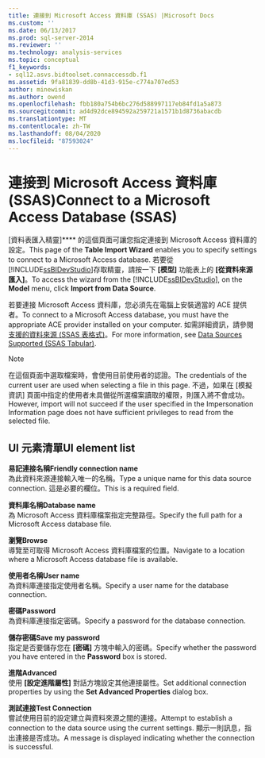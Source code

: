 ```yaml
---
title: 連接到 Microsoft Access 資料庫 (SSAS) |Microsoft Docs
ms.custom: ''
ms.date: 06/13/2017
ms.prod: sql-server-2014
ms.reviewer: ''
ms.technology: analysis-services
ms.topic: conceptual
f1_keywords:
- sql12.asvs.bidtoolset.connaccessdb.f1
ms.assetid: 9fa81839-dd8b-41d3-915e-c774a707ed53
author: minewiskan
ms.author: owend
ms.openlocfilehash: fbb180a754b6bc276d588997117eb84fd1a5a873
ms.sourcegitcommit: ad4d92dce894592a259721a1571b1d8736abacdb
ms.translationtype: MT
ms.contentlocale: zh-TW
ms.lasthandoff: 08/04/2020
ms.locfileid: "87593024"
---
```

# <a name="connect-to-a-microsoft-access-database-ssas"></a><span data-ttu-id="f25f5-102">連接到 Microsoft Access 資料庫 (SSAS)</span><span class="sxs-lookup"><span data-stu-id="f25f5-102">Connect to a Microsoft Access Database (SSAS)</span></span>
  <span data-ttu-id="f25f5-103">[資料表匯入精靈]\*\*\*\* 的這個頁面可讓您指定連接到 Microsoft Access 資料庫的設定。</span><span class="sxs-lookup"><span data-stu-id="f25f5-103">This page of the **Table Import Wizard** enables you to specify settings to connect to a Microsoft Access database.</span></span> <span data-ttu-id="f25f5-104">若要從 [!INCLUDE[ssBIDevStudio](../includes/ssbidevstudio-md.md)]存取精靈，請按一下 **[模型]** 功能表上的 **[從資料來源匯入]**。</span><span class="sxs-lookup"><span data-stu-id="f25f5-104">To access the wizard from the [!INCLUDE[ssBIDevStudio](../includes/ssbidevstudio-md.md)], on the **Model** menu, click **Import from Data Source**.</span></span>  
  
 <span data-ttu-id="f25f5-105">若要連接 Microsoft Access 資料庫，您必須先在電腦上安裝適當的 ACE 提供者。</span><span class="sxs-lookup"><span data-stu-id="f25f5-105">To connect to a Microsoft Access database, you must have the appropriate ACE provider installed on your computer.</span></span> <span data-ttu-id="f25f5-106">如需詳細資訊，請參閱[支援的資料來源 &#40;SSAS 表格式&#41;](tabular-models/data-sources-supported-ssas-tabular.md)。</span><span class="sxs-lookup"><span data-stu-id="f25f5-106">For more information, see [Data Sources Supported &#40;SSAS Tabular&#41;](tabular-models/data-sources-supported-ssas-tabular.md).</span></span>  
  
> [!NOTE]  
>  <span data-ttu-id="f25f5-107">在這個頁面中選取檔案時，會使用目前使用者的認證。</span><span class="sxs-lookup"><span data-stu-id="f25f5-107">The credentials of the current user are used when selecting a file in this page.</span></span> <span data-ttu-id="f25f5-108">不過，如果在 [模擬資訊] 頁面中指定的使用者未具備從所選檔案讀取的權限，則匯入將不會成功。</span><span class="sxs-lookup"><span data-stu-id="f25f5-108">However, import will not succeed if the user specified in the Impersonation Information page does not have sufficient privileges to read from the selected file.</span></span>  
  
## <a name="ui-element-list"></a><span data-ttu-id="f25f5-109">UI 元素清單</span><span class="sxs-lookup"><span data-stu-id="f25f5-109">UI element list</span></span>  
 <span data-ttu-id="f25f5-110">**易記連接名稱**</span><span class="sxs-lookup"><span data-stu-id="f25f5-110">**Friendly connection name**</span></span>  
 <span data-ttu-id="f25f5-111">為此資料來源連接輸入唯一的名稱。</span><span class="sxs-lookup"><span data-stu-id="f25f5-111">Type a unique name for this data source connection.</span></span> <span data-ttu-id="f25f5-112">這是必要的欄位。</span><span class="sxs-lookup"><span data-stu-id="f25f5-112">This is a required field.</span></span>  
  
 <span data-ttu-id="f25f5-113">**資料庫名稱**</span><span class="sxs-lookup"><span data-stu-id="f25f5-113">**Database name**</span></span>  
 <span data-ttu-id="f25f5-114">為 Microsoft Access 資料庫檔案指定完整路徑。</span><span class="sxs-lookup"><span data-stu-id="f25f5-114">Specify the full path for a Microsoft Access database file.</span></span>  
  
 <span data-ttu-id="f25f5-115">**瀏覽**</span><span class="sxs-lookup"><span data-stu-id="f25f5-115">**Browse**</span></span>  
 <span data-ttu-id="f25f5-116">導覽至可取得 Microsoft Access 資料庫檔案的位置。</span><span class="sxs-lookup"><span data-stu-id="f25f5-116">Navigate to a location where a Microsoft Access database file is available.</span></span>  
  
 <span data-ttu-id="f25f5-117">**使用者名稱**</span><span class="sxs-lookup"><span data-stu-id="f25f5-117">**User name**</span></span>  
 <span data-ttu-id="f25f5-118">為資料庫連接指定使用者名稱。</span><span class="sxs-lookup"><span data-stu-id="f25f5-118">Specify a user name for the database connection.</span></span>  
  
 <span data-ttu-id="f25f5-119">**密碼**</span><span class="sxs-lookup"><span data-stu-id="f25f5-119">**Password**</span></span>  
 <span data-ttu-id="f25f5-120">為資料庫連接指定密碼。</span><span class="sxs-lookup"><span data-stu-id="f25f5-120">Specify a password for the database connection.</span></span>  
  
 <span data-ttu-id="f25f5-121">**儲存密碼**</span><span class="sxs-lookup"><span data-stu-id="f25f5-121">**Save my password**</span></span>  
 <span data-ttu-id="f25f5-122">指定是否要儲存您在 **[密碼]** 方塊中輸入的密碼。</span><span class="sxs-lookup"><span data-stu-id="f25f5-122">Specify whether the password you have entered in the **Password** box is stored.</span></span>  
  
 <span data-ttu-id="f25f5-123">**進階**</span><span class="sxs-lookup"><span data-stu-id="f25f5-123">**Advanced**</span></span>  
 <span data-ttu-id="f25f5-124">使用 **[設定進階屬性]** 對話方塊設定其他連接屬性。</span><span class="sxs-lookup"><span data-stu-id="f25f5-124">Set additional connection properties by using the **Set Advanced Properties** dialog box.</span></span>  
  
 <span data-ttu-id="f25f5-125">**測試連接**</span><span class="sxs-lookup"><span data-stu-id="f25f5-125">**Test Connection**</span></span>  
 <span data-ttu-id="f25f5-126">嘗試使用目前的設定建立與資料來源之間的連接。</span><span class="sxs-lookup"><span data-stu-id="f25f5-126">Attempt to establish a connection to the data source using the current settings.</span></span> <span data-ttu-id="f25f5-127">顯示一則訊息，指出連接是否成功。</span><span class="sxs-lookup"><span data-stu-id="f25f5-127">A message is displayed indicating whether the connection is successful.</span></span>  
  
  
